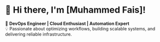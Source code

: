 # 👋 Hi there, I'm [Muhammed Fais]!

🚀 **DevOps Engineer | Cloud Enthusiast | Automation Expert**  
💡 Passionate about optimizing workflows, building scalable systems, and delivering reliable infrastructure.
